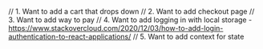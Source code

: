 // 1. Want to add a cart that drops down
// 2. Want to add checkout page
// 3. Want to add way to pay
// 4. Want to add logging in with local storage - https://www.stackovercloud.com/2020/12/03/how-to-add-login-authentication-to-react-applications/
// 5. Want to add context for state



